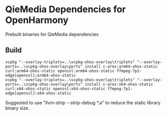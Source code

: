 ﻿# QieMedia Dependencies for OpenHarmony

Prebuilt binaries for QieMedia dependencies

## Build

```
vcpkg "--overlay-triplets=..\vcpkg-ohos-overlay\triplets" "--overlay-ports=..\vcpkg-ohos-overlay\ports" install c-ares:arm64-ohos-static curl:arm64-ohos-static openssl:arm64-ohos-static ffmpeg-7p1-edge[openssl]:arm64-ohos-static
vcpkg "--overlay-triplets=..\vcpkg-ohos-overlay\triplets" "--overlay-ports=..\vcpkg-ohos-overlay\ports" install c-ares:x64-ohos-static curl:x64-ohos-static openssl:x64-ohos-static ffmpeg-7p1-edge[openssl]:x64-ohos-static
```

Suggested to use "llvm-strip --strip-debug *.a" to reduce the static library
binary size.
